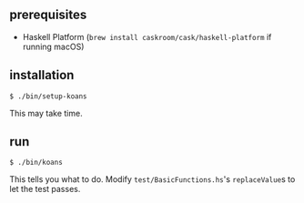 ## prerequisites

- Haskell Platform (`brew install caskroom/cask/haskell-platform` if running macOS)

## installation

    $ ./bin/setup-koans

This may take time.

## run

    $ ./bin/koans

This tells you what to do. Modify `test/BasicFunctions.hs`'s `replaceValue`s to let the test passes.
